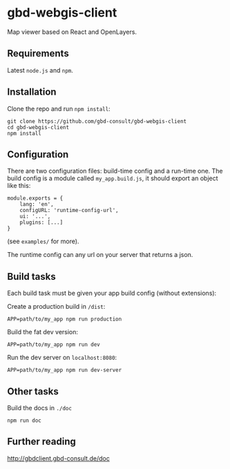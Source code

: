 # gbd-webgis-client

Map viewer based on React and OpenLayers.

## Requirements

Latest `node.js` and `npm`.

## Installation

Clone the repo and run `npm install`:

```
git clone https://github.com/gbd-consult/gbd-webgis-client
cd gbd-webgis-client
npm install
```

## Configuration

There are two configuration files: build-time config and a run-time one. 
The build config is a module called `my_app.build.js`, it should export an object like this: 

```
module.exports = {
    lang: 'en',
    configURL: 'runtime-config-url',
    ui: '...',
    plugins: [...]
}
```

(see `examples/` for more).

The runtime config can any url on your server that returns a json.

## Build tasks

Each build task must be given your app build config (without extensions):

Create a production build in `/dist`:
```
APP=path/to/my_app npm run production
```
Build the fat dev version:
```
APP=path/to/my_app npm run dev
```
Run the dev server on `localhost:8080`:
```
APP=path/to/my_app npm run dev-server
```

## Other tasks

Build the docs in `./doc`
```
npm run doc
```

## Further reading

http://gbdclient.gbd-consult.de/doc